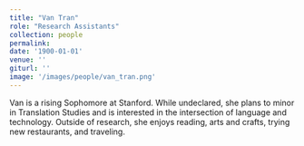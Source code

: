 ```yaml
---
title: "Van Tran"
role: "Research Assistants"
collection: people
permalink: 
date: '1900-01-01'
venue: ''
giturl: ''
image: '/images/people/van_tran.png'
---
```


Van is a rising Sophomore at Stanford. While undeclared, she plans to minor in Translation Studies and is interested in the intersection of language and technology. Outside of research, she enjoys reading, arts and crafts, trying new restaurants, and traveling.
